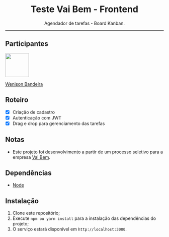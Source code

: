 <h1 align="center">
Teste Vai Bem - Frontend
</h1>

<p align="center">Agendador de tarefas - Board Kanban.</p>

<hr>

## Participantes


[<img src="https://avatars2.githubusercontent.com/u/44320625?s=460&u=2f8e3f8022f78fc086d838abcacda9f23d6c8c1d&v=4" width="75px;"/>](https://github.com/wenisonbp)

[Wenison Bandeira](https://github.com/wenisonbp)                                                                       

## Roteiro

- [x] Criação de cadastro
- [x] Autenticação com JWT
- [x] Drag e drop para gerenciamento das tarefas

## Notas

- Este projeto foi desenvolvimento a partir de um processo seletivo para a empresa [Vai Bem](https://cartaovaibem.com.br/).


## Dependências

- [Node](https://nodejs.org/en/)

## Instalação

1. Clone este repositório;<br />
2. Execute `npm ou yarn install` para a instalação das dependências do projeto;<br />
3. O serviço estará disponível em `http://localhost:3000`.<br />


